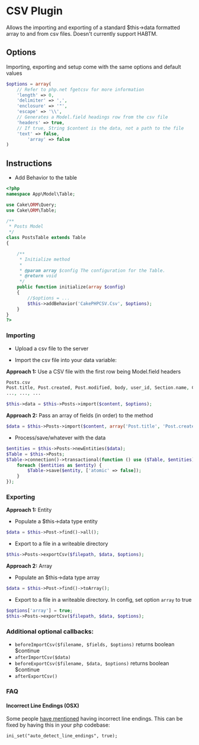 # CSV Plugin

Allows the importing and exporting of a standard $this->data formatted array to and from csv files.
Doesn't currently support HABTM.

## Options

Importing, exporting and setup come with the same options and default values

```php
$options = array(
	// Refer to php.net fgetcsv for more information
	'length' => 0,
	'delimiter' => ',',
	'enclosure' => '"',
	'escape' => '\\',
	// Generates a Model.field headings row from the csv file
	'headers' => true,
	// If true, String $content is the data, not a path to the file
	'text' => false,
        'array' => false
)
```

## Instructions

* Add Behavior to the table

```php
<?php
namespace App\Model\Table;

use Cake\ORM\Query;
use Cake\ORM\Table;

/**
 * Posts Model
 */
class PostsTable extends Table
{

    /**
     * Initialize method
     *
     * @param array $config The configuration for the Table.
     * @return void
     */
    public function initialize(array $config)
    {
        //$options = ...
        $this->addBehavior('CakePHPCSV.Csv', $options);
    }
}
?>
```

### Importing

* Upload a csv file to the server

* Import the csv file into your data variable:

**Approach 1:** Use a CSV file with the first row being Model.field headers

```php
Posts.csv
Post.title, Post.created, Post.modified, body, user_id, Section.name, Category.0.name, Category.0.description, Category.1.name, Category.1.description
..., ..., ...
```

```php
$this->data = $this->Posts->import($content, $options);
```

**Approach 2:** Pass an array of fields (in order) to the method

```php
$data = $this->Posts->import($content, array('Post.title', 'Post.created', 'Post.modified', 'body', 'user_id', 'Category.0.name', 'Category.0.description', 'Category.1.name', 'Category.1.description'));
```

* Process/save/whatever with the data

```php
$entities = $this->Posts->newEntities($data);
$Table = $this->Posts;
$Table->connection()->transactional(function () use ($Table, $entities) {
    foreach ($entities as $entity) {
        $Table->save($entity, ['atomic' => false]);
    }
});
```

### Exporting

**Approach 1:** Entity

* Populate a $this->data type entity

```php
$data = $this->Post->find()->all();
```

* Export to a file in a writeable directory

```php
$this->Posts->exportCsv($filepath, $data, $options);
```

**Approach 2:** Array

* Populate an $this->data type array

```php
$data = $this->Post->find()->toArray();
```

* Export to a file in a writeable directory. In config, set option `array` to true

```php
$options['array'] = true;
$this->Posts->exportCsv($filepath, $data, $options);
```

### Additional optional callbacks:

* `beforeImportCsv($filename, $fields, $options)` returns boolean $continue
* `afterImportCsv($data)`
* `beforeExportCsv($filename, $data, $options)` returns boolean $continue
* `afterExportCsv()`

### FAQ

#### Incorrect Line Endings (OSX)
Some people [have mentioned](https://github.com/ProLoser/CakePHP-CSV/issues/6) having incorrect line endings. This can be fixed by having this in your php codebase:
```
ini_set("auto_detect_line_endings", true);
```
